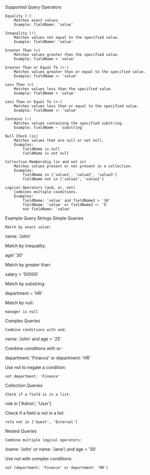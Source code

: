 Supported Query Operators

    Equality (:)
        Matches exact values.
        Example: fieldName: 'value'

    Inequality (!)
        Matches values not equal to the specified value.
        Example: fieldName! 'value'

    Greater Than (>)
        Matches values greater than the specified value.
        Example: fieldName > 'value'

    Greater Than or Equal To (>:)
        Matches values greater than or equal to the specified value.
        Example: fieldName >: 'value'

    Less Than (<)
        Matches values less than the specified value.
        Example: fieldName < 'value'

    Less Than or Equal To (<:)
        Matches values less than or equal to the specified value.
        Example: fieldName <: 'value'

    Contains (~)
        Matches values containing the specified substring.
        Example: fieldName ~ 'substring'

    Null Check (is)
        Matches values that are null or not null.
        Examples:
            fieldName is null
            fieldName is not null

    Collection Membership (in and not in)
        Matches values present or not present in a collection.
        Examples:
            fieldName in ['value1', 'value2', 'value3']
            fieldName not in ['value1', 'value2']

    Logical Operators (and, or, not)
        Combines multiple conditions.
        Examples:
            fieldName: 'value' and fieldName2 > '10'
            fieldName: 'value' or fieldName2 <: '5'
            not fieldName: 'value'

Example Query Strings
Simple Queries

    Match by exact value:

name: 'John'

Match by inequality:

age! '30'

Match by greater than:

salary > '50000'

Match by substring:

department ~ 'HR'

Match by null:

    manager is null

Complex Queries

    Combine conditions with and:

name: 'John' and age > '25'

Combine conditions with or:

department: 'Finance' or department: 'HR'

Use not to negate a condition:

    not department: 'Finance'

Collection Queries

    Check if a field is in a list:

role in ['Admin', 'User']

Check if a field is not in a list:

    role not in ['Guest', 'External']

Nested Queries

    Combine multiple logical operators:

(name: 'John' or name: 'Jane') and age > '30'

Use not with complex conditions:

    not (department: 'Finance' or department: 'HR')

